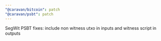 ```yaml
---
"@caravan/bitcoin": patch
"@caravan/psbt": patch
---
```


SegWit PSBT fixes: include non witness utxo in inputs and witness script in outputs
